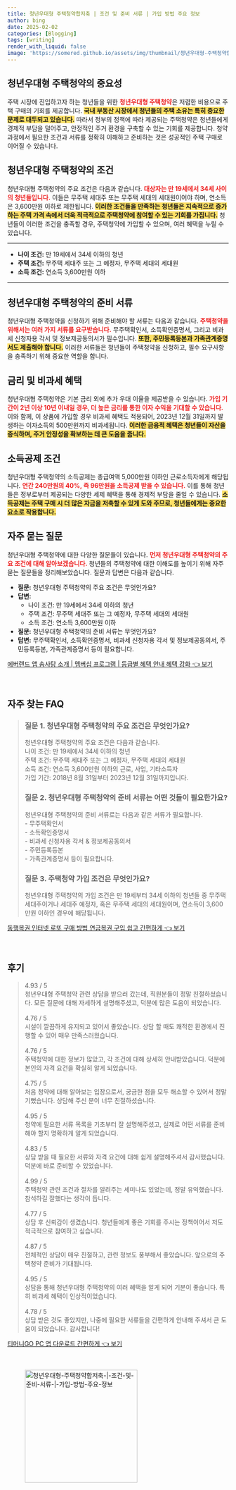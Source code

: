 ```yaml
---
title: 청년우대형 주택청약합저축 | 조건 및 준비 서류 | 가입 방법 주요 정보
author: bing
date: 2025-02-02
categories: [Blogging]
tags: [writing]
render_with_liquid: false
image: 'https://somered.github.io/assets/img/thumbnail/청년우대형-주택청약합저축-|-조건-및-준비-서류-|-가입-방법-주요-정보.webp'
---
```



<h2 id='청년우대형_주택청약의_중요성'>청년우대형 주택청약의 중요성</h2>

<p>주택 시장에 진입하고자 하는 청년들을 위한 <b><span style="color: #ee2323;">청년우대형 주택청약</span></b>은 저렴한 비용으로 주택 구매의 기회를 제공합니다. <b><span style="background-color: #ffe066;">국내 부동산 시장에서 청년들의 주택 소유는 특히 중요한 문제로 대두되고 있습니다.</span></b> 따라서 정부의 정책에 따라 제공되는 주택청약은 청년들에게 경제적 부담을 덜어주고, 안정적인 주거 환경을 구축할 수 있는 기회를 제공합니다. 청약 과정에서 필요한 조건과 서류를 정확히 이해하고 준비하는 것은 성공적인 주택 구매로 이어질 수 있습니다.</p>

<h2 id='청년우대형_주택청약의_조건'>청년우대형 주택청약의 조건</h2>

<p>청년우대형 주택청약의 주요 조건은 다음과 같습니다. <b><span style="color: #ee2323;">대상자는 만 19세에서 34세 사이의 청년들입니다.</span></b> 이들은 무주택 세대주 또는 무주택 세대의 세대원이어야 하며, 연소득은 3,600만원 이하로 제한됩니다. <b><span style="background-color: #ffe066;">이러한 조건들을 만족하는 청년들은 지속적으로 증가하는 주택 가격 속에서 더욱 적극적으로 주택청약에 참여할 수 있는 기회를 가집니다.</span></b> 청년들이 이러한 조건을 충족할 경우, 주택청약에 가입할 수 있으며, 여러 혜택을 누릴 수 있습니다.</p>

<hr />

<ul>
    <li><b>나이 조건:</b> 만 19세에서 34세 이하의 청년</li>
    <li><b>주택 조건:</b> 무주택 세대주 또는 그 예정자, 무주택 세대의 세대원</li>
    <li><b>소득 조건:</b> 연소득 3,600만원 이하</li>
</ul>

<hr />

<h2 id='청년우대형_주택청약의_준비서류'>청년우대형 주택청약의 준비 서류</h2>

<p>청년우대형 주택청약을 신청하기 위해 준비해야 할 서류는 다음과 같습니다. <b><span style="color: #ee2323;">주택청약을 위해서는 여러 가지 서류를 요구받습니다.</span></b> 무주택확인서, 소득확인증명서, 그리고 비과세 신청자용 각서 및 정보제공동의서가 필수입니다. <b><span style="background-color: #ffe066;">또한, 주민등록등본과 가족관계증명서도 제출해야 합니다.</span></b> 이러한 서류들은 청년들이 주택청약을 신청하고, 필수 요구사항을 충족하기 위해 중요한 역할을 합니다.</p>

<h2 id='금리_및_비과세_혜택'>금리 및 비과세 혜택</h2>

<p>청년우대형 주택청약은 기본 금리 외에 추가 우대 이율을 제공받을 수 있습니다. <b><span style="color: #ee2323;">가입 기간이 2년 이상 10년 이내일 경우, 더 높은 금리를 통한 이자 수익을 기대할 수 있습니다.</span></b> 이와 함께, 이 상품에 가입할 경우 비과세 혜택도 적용되어, 2023년 12월 31일까지 발생하는 이자소득의 500만원까지 비과세됩니다. <b><span style="background-color: #ffe066;">이러한 금융적 혜택은 청년들이 자산을 증식하며, 주거 안정성을 확보하는 데 큰 도움을 줍니다.</span></b></p>

<h2 id='소득공제_조건'>소득공제 조건</h2>

<p>청년우대형 주택청약의 소득공제는 총급여액 5,000만원 이하인 근로소득자에게 해당됩니다. <b><span style="color: #ee2323;">연간 240만원의 40%, 즉 96만원을 소득공제 받을 수 있습니다.</span></b> 이를 통해 청년들은 정부로부터 제공되는 다양한 세제 혜택을 통해 경제적 부담을 줄일 수 있습니다. <b><span style="background-color: #ffe066;">소득공제는 주택 구매 시 더 많은 자금을 저축할 수 있게 도와 주므로, 청년들에게는 중요한 요소로 작용합니다.</span></b></p>

<h2 id='자주_묻는_질문'>자주 묻는 질문</h2>

<p>청년우대형 주택청약에 대한 다양한 질문들이 있습니다. <b><span style="color: #ee2323;">먼저 청년우대형 주택청약의 주요 조건에 대해 알아보겠습니다.</span></b> 청년들의 주택청약에 대한 이해도를 높이기 위해 자주 묻는 질문들을 정리해보았습니다. 질문과 답변은 다음과 같습니다.</p>

<ul>
    <li><b>질문:</b> 청년우대형 주택청약의 주요 조건은 무엇인가요?</li>
    <li><b>답변:</b>
        <ul>
            <li>나이 조건: 만 19세에서 34세 이하의 청년</li>
            <li>주택 조건: 무주택 세대주 또는 그 예정자, 무주택 세대의 세대원</li>
            <li>소득 조건: 연소득 3,600만원 이하</li>
        </ul>
    </li>
    <li><b>질문:</b> 청년우대형 주택청약의 준비 서류는 무엇인가요?</li>
    <li><b>답변:</b> 무주택확인서, 소득확인증명서, 비과세 신청자용 각서 및 정보제공동의서, 주민등록등본, 가족관계증명서 등이 필요합니다.</li>
</ul>


<p><a class="click-button" title="에버랜드 앱 솜사탕 소개 | 멤버십 프로그램 | 등급별 혜택 안내 혜택 강화" href="https://somered.github.io/posts/%EC%97%90%EB%B2%84%EB%9E%9C%EB%93%9C-%EC%95%B1-%EC%86%9C%EC%82%AC%ED%83%95-%EC%86%8C%EA%B0%9C-%EB%A9%A4%EB%B2%84%EC%8B%AD-%ED%94%84%EB%A1%9C%EA%B7%B8%EB%9E%A8-%EB%93%B1%EA%B8%89%EB%B3%84-%ED%98%9C%ED%83%9D-%EC%95%88%EB%82%B4-%ED%98%9C%ED%83%9D-%EA%B0%95%ED%99%94/" rel="dofollow">에버랜드 앱 솜사탕 소개 | 멤버십 프로그램 | 등급별 혜택 안내 혜택 강화 👈 보기</a></p><br>
<h2 id='자주_찾는_FAQ'>자주 찾는 FAQ</h2>
<div itemscope="" itemtype="https://schema.org/FAQPage"> 
<blockquote> 
<div itemscope="" itemprop="mainEntity" itemtype="https://schema.org/Question"> 
<h3 itemprop="name">질문 1. 청년우대형 주택청약의 주요 조건은 무엇인가요?</h3> 
<div itemscope="" itemprop="acceptedAnswer" itemtype="https://schema.org/Answer"> 
<span itemprop="text"> 
<p>청년우대형 주택청약의 주요 조건은 다음과 같습니다. <br>
나이 조건: 만 19세에서 34세 이하의 청년 <br>
주택 조건: 무주택 세대주 또는 그 예정자, 무주택 세대의 세대원 <br>
소득 조건: 연소득 3,600만원 이하의 근로, 사업, 기타소득자 <br>
가입 기간: 2018년 8월 31일부터 2023년 12월 31일까지입니다.</p> 
</span> 
</div> 
</div> 
<div itemscope="" itemprop="mainEntity" itemtype="https://schema.org/Question"> 
<h3 itemprop="name">질문 2. 청년우대형 주택청약의 준비 서류는 어떤 것들이 필요한가요?</h3> 
<div itemscope="" itemprop="acceptedAnswer" itemtype="https://schema.org/Answer"> 
<span itemprop="text"> 
<p>청년우대형 주택청약의 준비 서류로는 다음과 같은 서류가 필요합니다. <br>
- 무주택확인서 <br>
- 소득확인증명서 <br>
- 비과세 신청자용 각서 & 정보제공동의서 <br>
- 주민등록등본 <br>
- 가족관계증명서 등이 필요합니다.</p> 
</span> 
</div> 
</div> 
<div itemscope="" itemprop="mainEntity" itemtype="https://schema.org/Question"> 
<h3 itemprop="name">질문 3. 주택청약 가입 조건은 무엇인가요?</h3> 
<div itemscope="" itemprop="acceptedAnswer" itemtype="https://schema.org/Answer"> 
<span itemprop="text"> 
<p>청년우대형 주택청약의 가입 조건은 만 19세부터 34세 이하의 청년들 중 무주택 세대주이거나 세대주 예정자, 혹은 무주택 세대의 세대원이며, 연소득이 3,600만원 이하인 경우에 해당됩니다.</p> 
</span> 
</div> 
</div> 
</blockquote> 
</div>
<p><a class="click-button" title="동행복권 인터넷 로또 구매 방법 연금복권 구입 쉽고 간편하게" href="https://somered.github.io/posts/%EB%8F%99%ED%96%89%EB%B3%B5%EA%B6%8C-%EC%9D%B8%ED%84%B0%EB%84%B7-%EB%A1%9C%EB%98%90-%EA%B5%AC%EB%A7%A4-%EB%B0%A9%EB%B2%95-%EC%97%B0%EA%B8%88%EB%B3%B5%EA%B6%8C-%EA%B5%AC%EC%9E%85-%EC%89%BD%EA%B3%A0-%EA%B0%84%ED%8E%B8%ED%95%98%EA%B2%8C/" rel="dofollow">동행복권 인터넷 로또 구매 방법 연금복권 구입 쉽고 간편하게 👈 보기</a></p><br>
<h2 id='후기'>후기</h2>
<div itemscope itemtype="https://schema.org/Product">
  <blockquote>
  <div itemprop="review" itemscope itemtype="https://schema.org/Review">
      <div itemprop="reviewRating" itemscope itemtype="https://schema.org/Rating"> <span itemprop="ratingValue">4.93</span> / <span itemprop="bestRating">5</span> </div>
      <span itemprop="reviewBody">청년우대형 주택청약 관련 상담을 받으러 갔는데, 직원분들이 정말 친절하셨습니다. 모든 질문에 대해 자세하게 설명해주셨고, 덕분에 많은 도움이 되었습니다.</span>
  </div>
  <br>
  <div itemprop="review" itemscope itemtype="https://schema.org/Review">
      <div itemprop="reviewRating" itemscope itemtype="https://schema.org/Rating"> <span itemprop="ratingValue">4.76</span> / <span itemprop="bestRating">5</span> </div>
      <span itemprop="reviewBody">시설이 깔끔하게 유지되고 있어서 좋았습니다. 상담 할 때도 쾌적한 환경에서 진행할 수 있어 매우 만족스러웠습니다.</span>
  </div>
  <br>
  <div itemprop="review" itemscope itemtype="https://schema.org/Review">
      <div itemprop="reviewRating" itemscope itemtype="https://schema.org/Rating"> <span itemprop="ratingValue">4.76</span> / <span itemprop="bestRating">5</span> </div>
      <span itemprop="reviewBody">주택청약에 대한 정보가 많았고, 각 조건에 대해 상세히 안내받았습니다. 덕분에 본인의 자격 요건을 확실히 알게 되었습니다.</span>
  </div>
  <br>
  <div itemprop="review" itemscope itemtype="https://schema.org/Review">
      <div itemprop="reviewRating" itemscope itemtype="https://schema.org/Rating"> <span itemprop="ratingValue">4.75</span> / <span itemprop="bestRating">5</span> </div>
      <span itemprop="reviewBody">처음 청약에 대해 알아보는 입장으로서, 궁금한 점을 모두 해소할 수 있어서 정말 기뻤습니다. 상담해 주신 분이 너무 친절하셨습니다.</span>
  </div>
  <br>
  <div itemprop="review" itemscope itemtype="https://schema.org/Review">
      <div itemprop="reviewRating" itemscope itemtype="https://schema.org/Rating"> <span itemprop="ratingValue">4.95</span> / <span itemprop="bestRating">5</span> </div>
      <span itemprop="reviewBody">청약에 필요한 서류 목록을 기초부터 잘 설명해주셨고, 실제로 어떤 서류를 준비해야 할지 명확하게 알게 되었습니다.</span>
  </div>
  <br>
  <div itemprop="review" itemscope itemtype="https://schema.org/Review">
      <div itemprop="reviewRating" itemscope itemtype="https://schema.org/Rating"> <span itemprop="ratingValue">4.83</span> / <span itemprop="bestRating">5</span> </div>
      <span itemprop="reviewBody">상담 받을 때 필요한 서류와 자격 요건에 대해 쉽게 설명해주셔서 감사했습니다. 덕분에 바로 준비할 수 있었습니다.</span>
  </div>
  <br>
  <div itemprop="review" itemscope itemtype="https://schema.org/Review">
      <div itemprop="reviewRating" itemscope itemtype="https://schema.org/Rating"> <span itemprop="ratingValue">4.99</span> / <span itemprop="bestRating">5</span> </div>
      <span itemprop="reviewBody">주택청약 관련 조건과 절차를 알려주는 세미나도 있었는데, 정말 유익했습니다. 참석하길 잘했다는 생각이 듭니다.</span>
  </div>
  <br>
  <div itemprop="review" itemscope itemtype="https://schema.org/Review">
      <div itemprop="reviewRating" itemscope itemtype="https://schema.org/Rating"> <span itemprop="ratingValue">4.77</span> / <span itemprop="bestRating">5</span> </div>
      <span itemprop="reviewBody">상담 후 신뢰감이 생겼습니다. 청년들에게 좋은 기회를 주시는 정책이어서 저도 적극적으로 참여하고 싶습니다.</span>
  </div>
  <br>
  <div itemprop="review" itemscope itemtype="https://schema.org/Review">
      <div itemprop="reviewRating" itemscope itemtype="https://schema.org/Rating"> <span itemprop="ratingValue">4.87</span> / <span itemprop="bestRating">5</span> </div>
      <span itemprop="reviewBody">전체적인 상담이 매우 친절하고, 관련 정보도 풍부해서 좋았습니다. 앞으로의 주택청약 준비가 기대됩니다.</span>
  </div>
  <br>
  <div itemprop="review" itemscope itemtype="https://schema.org/Review">
      <div itemprop="reviewRating" itemscope itemtype="https://schema.org/Rating"> <span itemprop="ratingValue">4.95</span> / <span itemprop="bestRating">5</span> </div>
      <span itemprop="reviewBody">상담을 통해 청년우대형 주택청약의 여러 혜택을 알게 되어 기분이 좋습니다. 특히 비과세 혜택이 인상적이었습니다.</span>
  </div>
  <br>
  <div itemprop="review" itemscope itemtype="https://schema.org/Review">
      <div itemprop="reviewRating" itemscope itemtype="https://schema.org/Rating"> <span itemprop="ratingValue">4.78</span> / <span itemprop="bestRating">5</span> </div>
      <span itemprop="reviewBody">상담 받은 것도 좋았지만, 나중에 필요한 서류들을 간편하게 안내해 주셔서 큰 도움이 되었습니다. 감사합니다!</span>
  </div>
  </blockquote>
</div>
<p><a class="click-button" title="티머니GO PC 앱 다운로드 간편하게" href="https://somered.github.io/posts/%ED%8B%B0%EB%A8%B8%EB%8B%88GO-PC-%EC%95%B1-%EB%8B%A4%EC%9A%B4%EB%A1%9C%EB%93%9C-%EA%B0%84%ED%8E%B8%ED%95%98%EA%B2%8C/" rel="dofollow">티머니GO PC 앱 다운로드 간편하게 👈 보기</a></p><br>
<figure class="image"><img src="https://somered.github.io/assets/img/thumbnail/청년우대형-주택청약합저축-|-조건-및-준비-서류-|-가입-방법-주요-정보.webp" alt="청년우대형-주택청약합저축-|-조건-및-준비-서류-|-가입-방법-주요-정보" width="256" height="256"></figure>